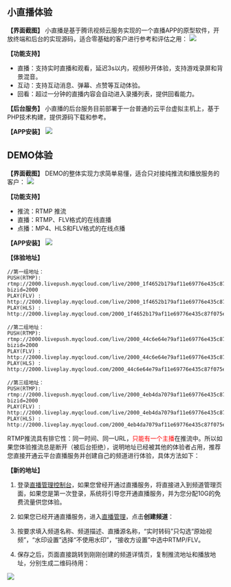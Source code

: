 
## 小直播体验
**【界面截图】**
小直播是基于腾讯视频云服务实现的一个直播APP的原型软件，开放终端和后台的实现源码，适合零基础的客户进行参考和评估之用：
![](http://imgcache.tce.fsphere.cn/image/mc.qcloudimg.com/static/img/05d2e651ff6c9332211eaf7fea167cfa/image.png)

**【功能支持】** 
- 直播：支持实时直播和观看，延迟3s以内，视频秒开体验，支持游戏录屏和背景混音。
- 互动：支持互动消息、弹幕、点赞等互动体验。
- 回看：超过一分钟的直播内容会自动进入录播列表，提供回看能力。

**【后台服务】**
小直播的后台服务目前部署于一台普通的云平台虚拟主机上，基于PHP技术构建，提供源码下载和参考。

**【APP安装】**
![](http://imgcache.tce.fsphere.cn/image/mc.qcloudimg.com/static/img/864ed43be9cf7ab4dc912faab8eb4d61/image.png)

## DEMO体验
**【界面截图】**
DEMO的整体实现力求简单易懂，适合只对接纯推流和播放服务的客户：
![](http://imgcache.tce.fsphere.cn/image/mc.qcloudimg.com/static/img/a39eddc4b5f1ea062355ab865a845fb9/image.png)

**【功能支持】** 
- 推流：RTMP 推流
- 直播：RTMP、FLV格式的在线直播
- 点播：MP4、HLS和FLV格式的在线点播

**【APP安装】**
![](http://imgcache.tce.fsphere.cn/image/mc.qcloudimg.com/static/img/6bc7924755771248a95bd02f2e008fce/image.png)

**【体验地址】**
```
//第一组地址：
PUSH(RTMP): rtmp://2000.livepush.myqcloud.com/live/2000_1f4652b179af11e69776e435c87f075e?bizid=2000
PLAY(FLV) : http://2000.liveplay.myqcloud.com/live/2000_1f4652b179af11e69776e435c87f075e.flv
PLAY(HLS) : http://2000.liveplay.myqcloud.com/2000_1f4652b179af11e69776e435c87f075e.m3u8
```

```
//第二组地址：
PUSH(RTMP): rtmp://2000.livepush.myqcloud.com/live/2000_44c6e64e79af11e69776e435c87f075e?bizid=2000
PLAY(FLV) : http://2000.liveplay.myqcloud.com/live/2000_44c6e64e79af11e69776e435c87f075e.flv
PLAY(HLS) : http://2000.liveplay.myqcloud.com/2000_44c6e64e79af11e69776e435c87f075e.m3u8
```

```
//第三组地址：
PUSH(RTMP): rtmp://2000.livepush.myqcloud.com/live/2000_4eb4da7079af11e69776e435c87f075e?bizid=2000
PLAY(FLV) : http://2000.liveplay.myqcloud.com/live/2000_4eb4da7079af11e69776e435c87f075e.flv
PLAY(HLS) : http://2000.liveplay.myqcloud.com/2000_4eb4da7079af11e69776e435c87f075e.m3u8
```

RTMP推流具有排它性：同一时间、同一URL，<font color='red'>只能有一个主播</font>在推流中。所以如果您体验推流总是断开（被后台拒绝），说明地址已经被其他的体验者占用，推荐您直接开通云平台直播服务并创建自己的频道进行体验，具体方法如下：

**【新的地址】**

1. 登录[直播管理控制台](http://console.tce.fsphere.cn/live)，如果您曾经开通过直播服务，将直接进入到频道管理页面，如果您是第一次登录，系统将引导您开通直播服务，并为您分配10G的免费流量供您体验。

2. 如果您已经开通直播服务，进入[直播管理](http://console.tce.fsphere.cn/live/livemanage)，点击**创建频道**：
 
3. 按要求填入频道名称、频道描述、直播源名称，“实时转码”只勾选“原始视频”，“水印设置”选择“不使用水印”，“接收方设置”中选中RTMP/FLV。

4. 保存之后，页面直接跳转到刚刚创建的频道详情页，复制推流地址和播放地址，分别生成二维码待用：

![](http://imgcache.tce.fsphere.cn/image/mc.qcloudimg.com/static/img/ba5c15d70ff977a7a4288c7fdfe066b4/image.png)


